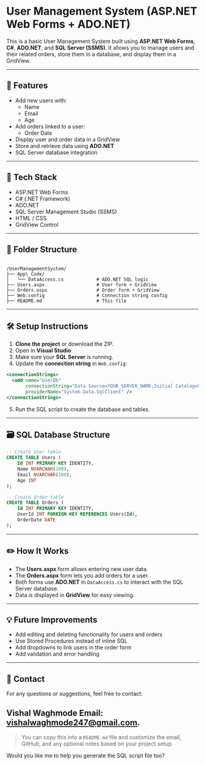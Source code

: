 # User Management System (ASP.NET Web Forms + ADO.NET)

This is a basic User Management System built using **ASP.NET Web Forms**, **C#**, **ADO.NET**, and **SQL Server (SSMS)**. It allows you to manage users and their related orders, store them in a database, and display them in a GridView.

---

## 🔧 Features

- Add new users with:
  - Name
  - Email
  - Age
- Add orders linked to a user:
  - Order Date
- Display user and order data in a GridView
- Store and retrieve data using **ADO.NET**
- SQL Server database integration

---

## 🧱 Tech Stack

- ASP.NET Web Forms
- C# (.NET Framework)
- ADO.NET
- SQL Server Management Studio (SSMS)
- HTML / CSS
- GridView Control

---

## 📁 Folder Structure

```

/UserManagementSystem/
├── App\_Code/
│   └── DataAccess.cs            # ADO.NET SQL logic
├── Users.aspx                   # User form + GridView
├── Orders.aspx                  # Order form + GridView
├── Web.config                   # Connection string config
├── README.md                    # This file

````

---

## 🛠️ Setup Instructions

1. **Clone the project** or download the ZIP.
2. Open in **Visual Studio**.
3. Make sure your **SQL Server** is running.
4. Update the **connection string** in `Web.config`:

```xml
<connectionStrings>
  <add name="UserDb"
       connectionString="Data Source=YOUR_SERVER_NAME;Initial Catalog=UserDB;Integrated Security=True"
       providerName="System.Data.SqlClient" />
</connectionStrings>
````

5. Run the SQL script to create the database and tables.

---

## 🗃️ SQL Database Structure

```sql
-- Create User table
CREATE TABLE Users (
    Id INT PRIMARY KEY IDENTITY,
    Name NVARCHAR(100),
    Email NVARCHAR(100),
    Age INT
);

-- Create Order table
CREATE TABLE Orders (
    Id INT PRIMARY KEY IDENTITY,
    UserId INT FOREIGN KEY REFERENCES Users(Id),
    OrderDate DATE
);
```

---

## ✏️ How It Works

* The **Users.aspx** form allows entering new user data.
* The **Orders.aspx** form lets you add orders for a user.
* Both forms use **ADO.NET** in `DataAccess.cs` to interact with the SQL Server database.
* Data is displayed in **GridView** for easy viewing.

---

## 💡 Future Improvements

* Add editing and deleting functionality for users and orders
* Use Stored Procedures instead of inline SQL
* Add dropdowns to link users in the order form
* Add validation and error handling

---

## 📩 Contact

For any questions or suggestions, feel free to contact:

**Vishal Waghmode**
Email: vishalwaghmode247@gmail.com.
---

> You can copy this into a `README.md` file and customize the email, GitHub, and any optional notes based on your project setup.

Would you like me to help you generate the SQL script file too?
```
